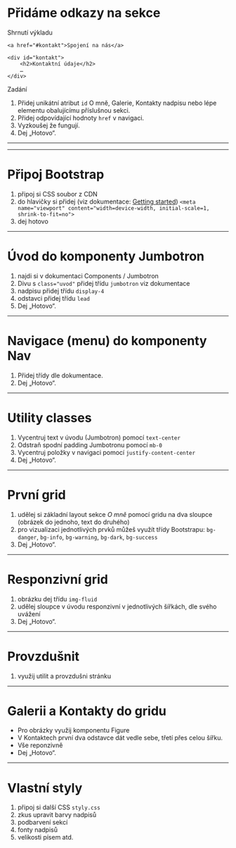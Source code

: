 # Přidáme odkazy na sekce

Shrnutí výkladu

```htmlmixed
<a href="#kontakt">Spojení na nás</a>

<div id="kontakt">
    <h2>Kontaktní údaje</h2>
    …
</div>
```

Zadání

1. Přidej unikátní atribut `id` O mně, Galerie, Kontakty nadpisu nebo lépe elementu obalujícímu příslušnou sekci.
1. Přidej odpovídající hodnoty `href` v navigaci.
1. Vyzkoušej že fungují.
1. Dej „Hotovo“.

---


----

# Připoj Bootstrap

1. připoj si CSS soubor z CDN
1. do hlavičky si přidej (viz dokumentace: [Getting started](http://getbootstrap.com/docs/4.1/getting-started/introduction/)) `<meta name="viewport" content="width=device-width, initial-scale=1, shrink-to-fit=no">`
1. dej hotovo

---

# Úvod do komponenty Jumbotron

1. najdi si v dokumentaci Components / Jumbotron
1. Divu s `class="uvod"` přidej třídu `jumbotron` viz dokumentace
1. nadpisu přidej třídu `display-4`
1. odstavci přidej třídu `lead`
1. Dej „Hotovo“.

---

# Navigace (menu) do komponenty Nav

1. Přidej třídy dle dokumentace.
1. Dej „Hotovo“.

---

# Utility classes

1. Vycentruj text v úvodu (Jumbotron) pomocí `text-center`
1. Odstraň spodní padding Jumbotronu pomocí `mb-0`
1. Vycentruj položky v navigaci pomocí `justify-content-center`
1. Dej „Hotovo“.

---

# První grid

1. udělej si základní layout sekce _O mně_ pomocí gridu na dva sloupce (obrázek do jednoho, text do druhého)
1. pro vizualizaci jednotlivých prvků můžeš využít třídy Bootstrapu: `bg-danger`, `bg-info`, `bg-warning`, `bg-dark`, `bg-success` 
1. Dej „Hotovo“.

---

# Responzivní grid

1. obrázku dej třídu `img-fluid`
1. udělej sloupce v úvodu responzivní v jednotlivých šířkách, dle svého uvážení
1. Dej „Hotovo“.

---

# Provzdušnit

1. využij utilit a provzdušni stránku

---

# Galerii a Kontakty do gridu

- Pro obrázky využij komponentu Figure
- V Kontaktech  první dva odstavce dát vedle sebe, třetí přes celou šířku.
- Vše reponzivně
-  Dej „Hotovo“.

---

# Vlastní styly

1. připoj si další CSS `styly.css`
1. zkus upravit barvy nadpisů
2. podbarvení sekcí
3. fonty nadpisů
4. velikosti písem atd.

